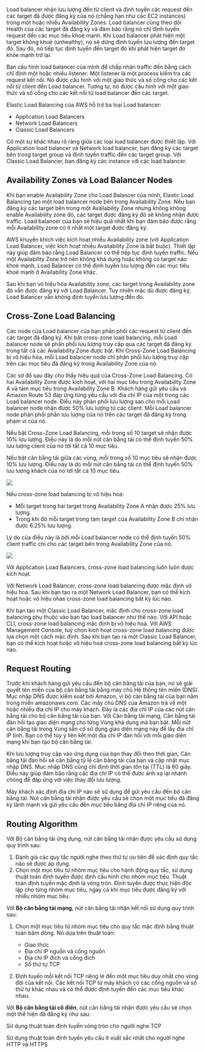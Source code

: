 Load balancer nhận lưu lượng đến từ client và định tuyến các request đến các target đã được đăng ký của nó (chẳng hạn như các EC2 instances) trong một hoặc nhiều Availability Zones. Load balancer cũng theo dõi Health của các target đã đăng ký và đảm bảo rằng nó chỉ định tuyến request đến các mục tiêu khoẻ mạnh. Khi Load balancer phát hiện một target không khoẻ (unhealthy), nó sẽ dừng định tuyến lưu lượng đến target đó. Sau đó, nó tiếp tục định tuyến đến target đó khi phát hiện target đó khỏe mạnh trở lại.

Bạn cấu hình load balancer của mình để chấp nhận traffic đến bằng cách chỉ định một hoặc nhiều listener. Một listener là một process kiểm tra các request kết nối. Nó được cấu hình với một giao thức và số cổng cho các kết nối từ client đến Load balancer. Tương tự, nó được cấu hình với một giao thức và số cổng cho các kết nối từ load balancer đến các target.

Elastic Load Balancing của AWS hỗ trợ ba loại Load balancer:
* Application Load Balancers
* Network Load Balancers
* Classic Load Balancers

Có một sự khác nhau rõ ràng giữa các loại load balancer được thiết lập. Với Application load balancer và Network load balancer, bạn đăng ký các target bên trong target group và định tuyến traffic đến các target group. Với Classic Load Balancer, bạn đăng ký các instance với các load balancer.

## Availability Zones và Load Balancer Nodes

Khi bạn enable Availability Zone cho Load Balancer của mình, Elastic Load Balancing tạo một load balancer node bên trong Availability Zone. Nếu bạn đăng ký các target bên trong một Availability Zone nhưng không không enable Availability zone đó, các target được đăng ký đó sẽ không nhận được traffic. Load balancer của bạn sẽ hiệu quả nhất khi bạn đảm bảo được rằng mỗi Availability zone có ít nhất một target được đăng ký.

AWS khuyến khích việc kích hoạt nhiều Availability zone (với Application Load Balancer, việc kích hoạt nhiều Availability Zone là bắt buộc). Thiết lập này giúp đảm bảo rằng Load Balancer có thể tiếp tục định tuyến traffic. Nếu một Availability Zone trở nên không khả dụng hoặc không có target nào khoẻ mạnh, Load Balancer có thể định tuyến lưu lượng đến các mục tiêu khoẻ mạnh ở Availability Zone khác.

Sau khi bạn vô hiệu hóa Availability zone, các target trong Availability zone đó vẫn được đăng ký với Load Balancer. Tuy nhiên mặc dù được đăng ký, Load Balancer vẫn không định tuyến lưu lượng đến đó.

## Cross-Zone Load Balancing

Các node của Load balancer của bạn phân phối các request từ client đến các target đã đăng ký. Khi bật cross-zone load balancing, mỗi Load balancer node sẽ phân phối lưu lượng truy cập qua các target đã đăng ký trong tất cả các Availability Zone được bật. Khi Cross-Zone Load Balancing bị vô hiệu hóa, mỗi Load balancer node chỉ phân phối lưu lượng truy cập trên các mục tiêu đã đăng ký trong Availability Zone của nó.

Các sơ đồ sau đây cho thấy hiệu quả của Cross-Zone Load Balancing. Có hai Availability Zone được kích hoạt, với hai mục tiêu trong Availability Zone A và tám mục tiêu trong Availability Zone B. Khách hàng gửi yêu cầu và Amazon Route 53 đáp ứng từng yêu cầu với địa chỉ IP của một trong các Load balancer node. Điều này phân phối lưu lượng sao cho mỗi Load balancer node nhận được 50% lưu lượng từ các client. Mỗi Load balancer node phân phối phần lưu lượng của nó trên các target đã đăng ký trong phạm vi của nó.

Nếu bật Cross-Zone Load Balancing, mỗi trong số 10 target sẽ nhận được 10% lưu lượng. Điều này là do mỗi nút cân bằng tải có thể định tuyến 50% lưu lượng client của nó tới tất cả 10 mục tiêu.

Nếu bật cân bằng tải giữa các vùng, mỗi trong số 10 mục tiêu sẽ nhận được 10% lưu lượng. Điều này là do mỗi nút cân bằng tải có thể định tuyến 50% lưu lượng khách của nó tới tất cả 10 mục tiêu.

![](https://images.viblo.asia/a27860c4-c740-4d7b-bf02-9d554a565533.png)

Nếu cross-zone load balancing bị vô hiệu hoá:
* Mỗi target trong hai target trong Availability Zone A nhận được 25% lưu lượng.
* Trong khi đó mỗi target trong tám target của Availability Zone B chỉ nhận được 6.25% lưu lượng.

Lý do của điều này là bởi mỗi Load balancer node có thể định tuyến 50% client traffic chỉ cho các target bên trong Availability Zone của nó.

![](https://images.viblo.asia/26a6cb23-6d61-4d04-9a6c-24d44963fd6d.png)

Với Application Load Balancers, cross-zone load balancing luôn luôn được kích hoạt.

Với Network Load Balancer, cross-zone load balancing được mặc định vô hiệu hoá. Sau khi bạn tạo ra một Network Load Balancer, bạn có thể kích hoạt hoặc vô hiệu ohas cross-zone load balancing bất kỳ lúc nào. 

Khi bạn tạo một Classic Load Balancer, mặc định cho cross-zone load balancing phụ thuộc vào bạn tạo load balancer như thế nào. Với API hoặc CLI, cross-zone load balancing mặc định bị vô hiệu hoá. Với AWS Management Console, tuỳ chọn kích hoạt cross-zone load balancing được lựa chọn một cách mặc định. Sau khi bạn tạo ra một Classic Load Balancer, bạn có thể kích hoạt hoặc vô hiệu hoá cross-zone load balancing bất kỳ lúc nào.

## Request Routing

Trước khi khách hàng gửi yêu cầu đến bộ cân bằng tải của bạn, nó sẽ giải quyết tên miền của bộ cân bằng tải bằng máy chủ Hệ thống tên miền (DNS). Mục nhập DNS được kiểm soát bởi Amazon, vì bộ cân bằng tải của bạn nằm trong miền amazonaws.com. Các máy chủ DNS của Amazon trả về một hoặc nhiều địa chỉ IP cho máy khách. Đây là các địa chỉ IP của các nút cân bằng tải cho bộ cân bằng tải của bạn. Với Cân bằng tải mạng, Cân bằng tải đàn hồi tạo giao diện mạng cho từng Vùng khả dụng mà bạn bật. Mỗi nút cân bằng tải trong Vùng sẵn có sử dụng giao diện mạng này để lấy địa chỉ IP tĩnh. Bạn có thể tùy ý liên kết một địa chỉ IP đàn hồi với mỗi giao diện mạng khi bạn tạo bộ cân bằng tải.

Khi lưu lượng truy cập vào ứng dụng của bạn thay đổi theo thời gian, Cân bằng tải đàn hồi sẽ cân bằng tỷ lệ cân bằng tải của bạn và cập nhật mục nhập DNS. Mục nhập DNS cũng chỉ định thời gian tồn tại (TTL) là 60 giây. Điều này giúp đảm bảo rằng các địa chỉ IP có thể được ánh xạ lại nhanh chóng để đáp ứng với việc thay đổi lưu lượng.

Máy khách xác định địa chỉ IP nào sẽ sử dụng để gửi yêu cầu đến bộ cân bằng tải. Nút cân bằng tải nhận được yêu cầu sẽ chọn một mục tiêu đã đăng ký lành mạnh và gửi yêu cầu đến mục tiêu bằng địa chỉ IP riêng của nó.

## Routing Algorithm

Với Bộ cân bằng tải ứng dụng, nút cân bằng tải nhận được yêu cầu sử dụng quy trình sau:

1. Đánh giá các quy tắc người nghe theo thứ tự ưu tiên để xác định quy tắc nào sẽ được áp dụng.
2. Chọn một mục tiêu từ nhóm mục tiêu cho hành động quy tắc, sử dụng thuật toán định tuyến được định cấu hình cho nhóm mục tiêu. Thuật toán định tuyến mặc định là vòng tròn. Định tuyến được thực hiện độc lập cho từng nhóm mục tiêu, ngay cả khi mục tiêu được đăng ký với nhiều nhóm mục tiêu.

Với **Bộ cân bằng tải mạng**, nút cân bằng tải nhận kết nối sử dụng quy trình sau:

1. Chọn một mục tiêu từ nhóm mục tiêu cho quy tắc mặc định bằng thuật toán băm dòng. Nó dựa trên thuật toán:

    * Giao thức
    * Địa chỉ IP nguồn và cổng nguồn
    * Địa chỉ IP đích và cổng đích
    * Số thứ tự TCP

2. Định tuyến mỗi kết nối TCP riêng lẻ đến một mục tiêu duy nhất cho vòng đời của kết nối. Các kết nối TCP từ máy khách có các cổng nguồn và số thứ tự khác nhau và có thể được định tuyến đến các mục tiêu khác nhau.

Với **Bộ cân bằng tải cổ điển**, nút cân bằng tải nhận được yêu cầu sẽ chọn một thể hiện đã đăng ký như sau:

Sử dụng thuật toán định tuyến vòng tròn cho người nghe TCP

Sử dụng thuật toán định tuyến yêu cầu ít xuất sắc nhất cho người nghe HTTP và HTTPS